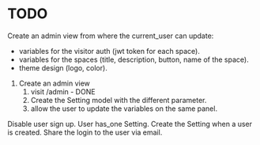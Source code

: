 # TODO

Create an admin view from where the current_user can update: 
- variables for the visitor auth (jwt token for each space). 
- variables for the spaces (title, description, button, name of the space). 
- theme design (logo, color).


1. Create an admin view
    1. visit /admin - DONE
    2. Create the Setting model with the different parameter.
    2. allow the user to update the variables on the same panel.  


Disable user sign up.
User has_one Setting.
Create the Setting when a user is created.
Share the login to the user via email.




